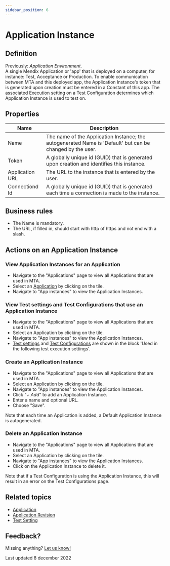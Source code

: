 ```yaml
---
sidebar_position: 6
---
```


# Application Instance

## Definition

Previously: *Application Environment*.<br/>
A single Mendix Application or 'app' that is deployed on a computer, for instance: Test, Acceptance or Production. 
To enable communication between MTA and this deployed app, the Application Instance's token that is generated upon creation must be entered in a Constant of this app.
The associated Execution setting on a Test Configuration determines which Application Instance is used to test on.

## Properties
| Name            | Description                                                                                               |
| --------------- | --------------------------------------------------------------------------------------------------------- |
| Name            | The name of the Application Instance; the autogenerated Name is 'Default' but can be changed by the user. |
| Token           | A globally unique id (GUID) that is generated upon creation and identifies this instance.                 |
| Application URL | The URL to the instance that is entered by the user.                                                      |
| Connectiond Id  | A globally unique id (GUID) that is generated each time a connection is made to the instance.             |

## Business rules
- The Name is mandatory.
- The URL, if filled in, should start with http of https and not end with a slash.

## Actions on an Application Instance

### View Application Instances for an Application
- Navigate to the "Applications" page to view all Applications that are used in MTA.
- Select an [Application](application) by clicking on the tile.
- Navigate to "App instances" to view the Application Instances.

### View Test settings and Test Configurations that use an Application Instance
- Navigate to the "Applications" page to view all Applications that are used in MTA.
- Select an Application by clicking on the tile.
- Navigate to "App instances" to view the Application Instances.
- [Test settings](test-setting) and [Test Configurations](test-configuration) are shown in the block 'Used in the following test execution settings'.

### Create an Application Instance
- Navigate to the "Applications" page to view all Applications that are used in MTA.
- Select an Application by clicking on the tile.
- Navigate to "App instances" to view the Application Instances.
- Click "*+ Add*" to add an Application Instance.
- Enter a name and optional URL.
- Choose "Save".

Note that each time an Application is added, a Default Application Instance is autogenerated.

### Delete an Application Instance
- Navigate to the "Applications" page to view all Applications that are used in MTA.
- Select an Application by clicking on the tile.
- Navigate to "App instances" to view the Application Instances.
- Click <i class="fas fa-trash-alt"></i> on the Application Instance to delete it.

Note that if a Test Configuration is using the Application Instance, this will result in an error on the Test Configurations page. 

## Related topics
- [Application](application)
- [Application Revision](application-revision)
- [Test Setting](test-setting)

## Feedback?
Missing anything? [Let us know!](mailto:support@menditect.com)

Last updated 8 december 2022